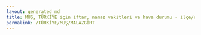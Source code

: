 ```yaml
---
layout: generated_md
title: MUŞ, TÜRKİYE için iftar, namaz vakitleri ve hava durumu - ilçe/eyalet seç
permalink: /TÜRKİYE/MUŞ/MALAZGİRT
---
```


<script type="text/javascript">
  var country = TÜRKİYE;
  var city = MUŞ;
  var state = MALAZGİRT;
  var lat = 72;
  var lon = 21;
</script>
